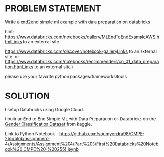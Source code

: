 # PROBLEM STATEMENT

Write a end2end simple ml example with data preparation on databricks 

hint: https://www.databricks.com/notebooks/gallery/MLEndToEndExampleAWS.htmlLinks to an external site.

https://www.databricks.com/discover/notebook-galleryLinks to an external site. or https://www.databricks.com/notebooks/recommenders/cn_01_data_preparation.htmlLinks to an external site.)

please use your favorite python packages/frameworks/tools 


# SOLUTION

I setup Databricks using Google Cloud.

I built an End to End Simple ML with Data Preparation on Databricks on the [Gender Classification Dataset](https://www.kaggle.com/datasets/elakiricoder/gender-classification-dataset) from kaggle. 

Link to Python Notebook - https://github.com/soumyendra98/CMPE-255/blob/assignment-4/Assignments/Assignment%204/Part%203/First%20Databricks%20Notebook%20(CMPE%20-%20255).ipynb
